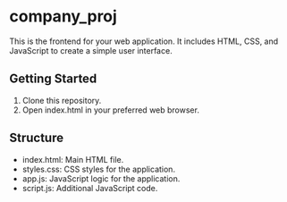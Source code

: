 # company_proj
This is the frontend for your web application. It includes HTML, CSS, and JavaScript to create a simple user interface.

## Getting Started
1. Clone this repository.
2. Open index.html in your preferred web browser.

## Structure
- index.html: Main HTML file.
- styles.css: CSS styles for the application.
- app.js: JavaScript logic for the application.
- script.js: Additional JavaScript code.

